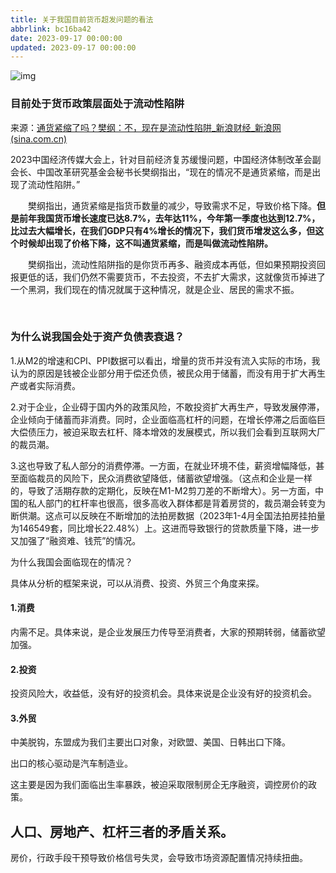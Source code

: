 ```yaml
---
title: 关于我国目前货币超发问题的看法
abbrlink: bc16ba42
date: 2023-09-17 00:00:00
updated: 2023-09-17 00:00:00
---
```

![img](https://d.ifengimg.com/w1080_h1603_ablur_q90_webp/x0.ifengimg.com/ucms/2023_20/CC17DCD097C29014B4FAFFF6433FBD67836F22B0_size1038_w1080_h1603.png)

### 目前处于货币政策层面处于流动性陷阱

来源：[通货紧缩了吗？樊纲：不，现在是流动性陷阱_新浪财经_新浪网 (sina.com.cn)](https://finance.sina.com.cn/stock/roll/2023-06-10/doc-imywunmf0849027.shtml)

​		2023中国经济传媒大会上，针对目前经济复苏缓慢问题，中国经济体制改革会副会长、中国改革研究基金会秘书长樊纲指出，“现在的情况不是通货紧缩，而是出现了流动性陷阱。”

　　樊纲指出，通货紧缩是指货币数量的减少，导致需求不足，导致价格下降。**但是前年我国货币增长速度已达8.7%，去年达11%，今年第一季度也达到12.7%，比过去大幅增长，在我们GDP只有4%增长的情况下，我们货币增发这么多，但这个时候却出现了价格下降，这不叫通货紧缩，而是叫做流动性陷阱。**

　　樊纲指出，流动性陷阱指的是你货币再多、融资成本再低，但如果预期投资回报更低的话，我们仍然不需要货币，不去投资，不去扩大需求，这就像货币掉进了一个黑洞，我们现在的情况就属于这种情况，就是企业、居民的需求不振。

​		

### 为什么说我国会处于资产负债表衰退？

1.从M2的增速和CPI、PPI数据可以看出，增量的货币并没有流入实际的市场，我认为的原因是钱被企业部分用于偿还负债，被民众用于储蓄，而没有用于扩大再生产或者实际消费。

2.对于企业，企业碍于国内外的政策风险，不敢投资扩大再生产，导致发展停滞，企业倾向于储蓄而非消费。同时，企业面临高杠杆的问题，在增长停滞之后面临巨大偿债压力，被迫采取去杠杆、降本增效的发展模式，所以我们会看到互联网大厂的裁员潮。

3.这也导致了私人部分的消费停滞。一方面，在就业环境不佳，薪资增幅降低，甚至面临裁员的风险下，民众消费欲望降低，储蓄欲望增强。（这点和企业是一样的，导致了活期存款的定期化，反映在M1-M2剪刀差的不断增大）。另一方面，中国的私人部门的杠杆率也很高，很多高收入群体都是背着房贷的，裁员潮会转变为断供潮。这点可以反映在不断增加的法拍房数据（2023年1-4月全国法拍房挂拍量为146549套，同比增长22.48%）上。这进而导致银行的贷款质量下降，进一步又加强了“融资难、钱荒”的情况。



为什么我国会面临现在的情况？

具体从分析的框架来说，可以从消费、投资、外贸三个角度来探。

#### 1.消费

内需不足。具体来说，是企业发展压力传导至消费者，大家的预期转弱，储蓄欲望加强。

#### 2.投资

投资风险大，收益低，没有好的投资机会。具体来说是企业没有好的投资机会。

#### 3.外贸

中美脱钩，东盟成为我们主要出口对象，对欧盟、美国、日韩出口下降。

出口的核心驱动是汽车制造业。



这主要是因为我们面临出生率暴跌，被迫采取限制房企无序融资，调控房价的政策。

## **人口、房地产、杠杆三者的矛盾关系。**







房价，行政手段干预导致价格信号失灵，会导致市场资源配置情况持续扭曲。